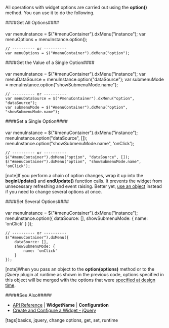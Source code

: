 All operations with widget options are carried out using the **option()** method. You can use it to do the following.

####Get All Options####
<div style="height:5px"></div>
    <!--JavaScript-->var menuInstance = $("#menuContainer").dxMenu("instance");
    var menuOptions = menuInstance.option();

    // ---------- or ----------
    var menuOptions = $("#menuContainer").dxMenu("option");

####Get the Value of a Single Option####
<div style="height:5px"></div>
    <!--JavaScript-->var menuInstance = $("#menuContainer").dxMenu("instance");
    var menuDataSource = menuInstance.option("dataSource");
    var submenuMode = menuInstance.option("showSubmenuMode.name");

    // ---------- or ----------
    var menuDataSource = $("#menuContainer").dxMenu("option", "dataSource");
    var submenuMode = $("#menuContainer").dxMenu("option", "showSubmenuMode.name");

####Set a Single Option####
<div style="height:5px"></div>
    <!--JavaScript-->var menuInstance = $("#menuContainer").dxMenu("instance");
    menuInstance.option("dataSource", []);
    menuInstance.option("showSubmenuMode.name", 'onClick');

    // ---------- or ----------
    $("#menuContainer").dxMenu("option", "dataSource", []);
    $("#menuContainer").dxMenu("option", "showSubmenuMode.name", 'onClick');

[note]If you perform a chain of option changes, wrap it up into the **beginUpdate()** and **endUpdate()** function calls. It prevents the widget from unnecessary refreshing and event raising. Better yet, [use an object](#SetSeveralOptions) instead if you need to change several options at once.

<a id="SetSeveralOptions"></a>
####Set Several Options####
<div style="height:5px"></div>
    <!--JavaScript-->var menuInstance = $("#menuContainer").dxMenu("instance");
    menuInstance.option({
        dataSource: [],
        showSubmenuMode: {
            name: 'onClick'
        }
    });

    // ---------- or ----------
    $("#menuContainer").dxMenu({
        dataSource: [],
        showSubmenuMode: {
            name: 'onClick'
        }
    });

[note]When you pass an object to the **option(options)** method or to the jQuery plugin at runtime as shown in the previous code, options specified in this object will be merged with the options that were [specified at design time](/concepts/00%20Getting%20Started/10%20Widget%20Basics%20-%20jQuery/01%20Create%20and%20Configure%20a%20Widget.md '/Documentation/Guide/Getting_Started/Widget_Basics_-_jQuery/Create_and_Configure_a_Widget').

#####See Also#####
- [API Reference](/Documentation/ApiReference) | **WidgetName** | **Configuration**
- [Create and Configure a Widget - jQuery](/concepts/00%20Getting%20Started/10%20Widget%20Basics%20-%20jQuery/01%20Create%20and%20Configure%20a%20Widget.md '/Documentation/Guide/Getting_Started/Widget_Basics_-_jQuery/Create_and_Configure_a_Widget')

[tags]basics, jquery, change options, get, set, runtime
